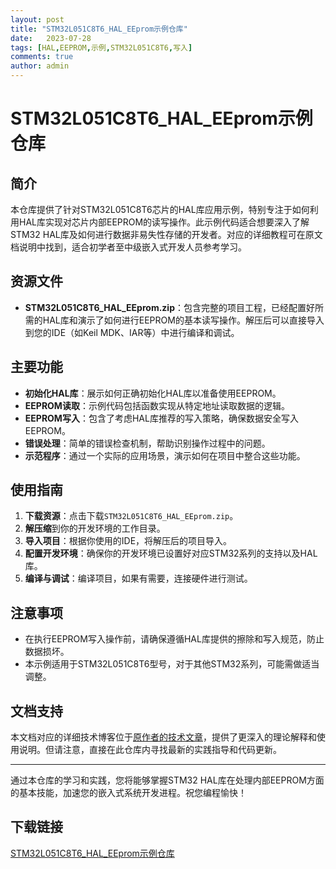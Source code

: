 ```yaml
---
layout: post
title: "STM32L051C8T6_HAL_EEprom示例仓库"
date:   2023-07-28
tags: [HAL,EEPROM,示例,STM32L051C8T6,写入]
comments: true
author: admin
---
```

# STM32L051C8T6_HAL_EEprom示例仓库

## 简介

本仓库提供了针对STM32L051C8T6芯片的HAL库应用示例，特别专注于如何利用HAL库实现对芯片内部EEPROM的读写操作。此示例代码适合想要深入了解STM32 HAL库及如何进行数据非易失性存储的开发者。对应的详细教程可在原文档说明中找到，适合初学者至中级嵌入式开发人员参考学习。

## 资源文件

- **STM32L051C8T6_HAL_EEprom.zip**：包含完整的项目工程，已经配置好所需的HAL库和演示了如何进行EEPROM的基本读写操作。解压后可以直接导入到您的IDE（如Keil MDK、IAR等）中进行编译和调试。

## 主要功能

- **初始化HAL库**：展示如何正确初始化HAL库以准备使用EEPROM。
- **EEPROM读取**：示例代码包括函数实现从特定地址读取数据的逻辑。
- **EEPROM写入**：包含了考虑HAL库推荐的写入策略，确保数据安全写入EEPROM。
- **错误处理**：简单的错误检查机制，帮助识别操作过程中的问题。
- **示范程序**：通过一个实际的应用场景，演示如何在项目中整合这些功能。

## 使用指南

1. **下载资源**：点击下载`STM32L051C8T6_HAL_EEprom.zip`。
2. **解压缩**到你的开发环境的工作目录。
3. **导入项目**：根据你使用的IDE，将解压后的项目导入。
4. **配置开发环境**：确保你的开发环境已设置好对应STM32系列的支持以及HAL库。
5. **编译与调试**：编译项目，如果有需要，连接硬件进行测试。

## 注意事项

- 在执行EEPROM写入操作前，请确保遵循HAL库提供的擦除和写入规范，防止数据损坏。
- 本示例适用于STM32L051C8T6型号，对于其他STM32系列，可能需做适当调整。

## 文档支持

本文档对应的详细技术博客位于[原作者的技术文章](https://blog.csdn.net/qq_36075612/article/details/116722932)，提供了更深入的理论解释和使用说明。但请注意，直接在此仓库内寻找最新的实践指导和代码更新。

---

通过本仓库的学习和实践，您将能够掌握STM32 HAL库在处理内部EEPROM方面的基本技能，加速您的嵌入式系统开发进程。祝您编程愉快！

## 下载链接

[STM32L051C8T6_HAL_EEprom示例仓库](https://pan.quark.cn/s/d6721bd6869f)